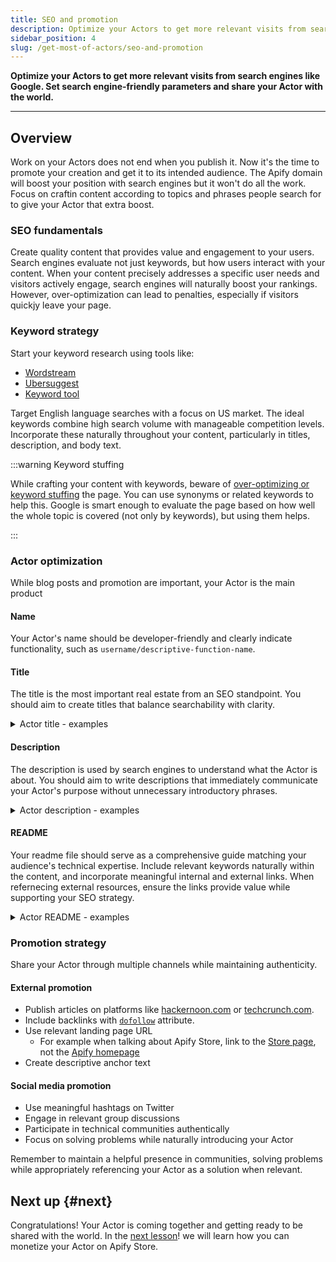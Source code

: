 ```yaml
---
title: SEO and promotion
description: Optimize your Actors to get more relevant visits from search engines like Google. Set search engine-friendly parameters and share your Actor with the world.
sidebar_position: 4
slug: /get-most-of-actors/seo-and-promotion
---
```


**Optimize your Actors to get more relevant visits from search engines like Google. Set search engine-friendly parameters and share your Actor with the world.**

---

## Overview

Work on your Actors does not end when you publish it. Now it's the time to promote your creation and get it to its intended audience. The Apify domain will boost your position with search engines but it won't do all the work. Focus on craftin content according to topics and phrases people search for to give your Actor that extra boost.

### SEO fundamentals

Create quality content that provides value and engagement to your users. Search engines evaluate not just keywords, but how users interact with your content. When your content precisely  addresses a specific user needs and visitors actively engage, search engines will naturally boost your rankings. However, over-optimization can lead to penalties, especially if visitors quickjy leave your page.

### Keyword strategy

Start your keyword research using tools like:

- [Wordstream](https://www.wordstream.com/keywords)
- [Ubersuggest](https://neilpatel.com/ubersuggest/)
- [Keyword tool](https://keywordtool.io/)

Target English language searches with a focus on US market. The ideal keywords combine high search volume with manageable competition levels. Incorporate these naturally throughout your content, particularly in titles, description, and body text.

:::warning Keyword stuffing

While crafting your content with keywords, beware of [over-optimizing or keyword stuffing](https://yoast.com/over-optimized-website/) the page. You can use synonyms or related keywords to help this. Google is smart enough to evaluate the page based on how well the whole topic is covered (not only by keywords), but using them helps.

:::

### Actor optimization

While blog posts and promotion are important, your Actor is the main product

#### Name

Your Actor's name should be developer-friendly and clearly indicate functionality, such as `username/descriptive-function-name`.

#### Title

The title is the most important real estate from an SEO standpoint.
You should aim to create titles that balance searchability with clarity.

<details>
    <summary>Actor title - examples</summary>

**GOOD**: Crawler for Amazon, API for Google Places, Search in Kickstarter.
<br/> **BETTER**: Amazon crawler, Google Places API, Kickstarter search.

</details>

#### Description

The description is used by search engines to understand what the Actor is about.
You should aim to write descriptions that immediately communicate your Actor's purpose without unnecessary introductory phrases.

<details>
    <summary>Actor description - examples</summary>

**GOOD**: Crawls Amazon.com and extracts ... <br/>
**AVOID**: This Actor crawls Amazon.com in order to extract ...
**GOOD**: This Amazon bot will help, whereas the Amazon API won’t. Use the crawler...<br/>
**AVOID**: This crawler will search through results in Amazon and offers you...
</details>

#### README

Your readme file should serve as a comprehensive guide matching your audience's technical expertise. Include relevant keywords naturally within the content, and incorporate meaningful internal and external links. When refernecing external resources, ensure the links provide value while supporting your SEO strategy.

<details>
    <summary>Actor README - examples</summary>

**GOOD**: You can use this Amazon Crawler with your code (Python, PHP, Java) to crawl Amazon without the API...<br/>
**AVOID**: Follow the instructions in the Readme and if you have any comments, see the FAQ section...<br />


**GOOD**: Like my <a href="#">Amazon Crawler</a>? See my <a href="#">Amazon Review Crawler</a>.<br/>
**AVOID**: Check out my Amazon Crawler.

</details>

### Promotion strategy

Share your Actor through multiple channels while maintaining authenticity.

#### External promotion

- Publish articles on platforms like [hackernoon.com](https://hackernoon.com/) or [techcrunch.com](https://techcrunch.com/).
- Include backlinks with [`dofollow`](https://raventools.com/marketing-glossary/dofollow-link/) attribute.
- Use relevant landing page URL
  - For example when talking about Apify Store, link to the [Store page](https://apify.com/store), not the [Apify homepage](https://apify.com/)
- Create descriptive anchor text

#### Social media promotion

- Use meaningful hashtags on Twitter
- Engage in relevant group discussions
- Participate in technical communities authentically
- Focus on solving problems while naturally introducing your Actor

Remember to maintain a helpful presence in communities, solving problems while appropriately referencing your Actor as a solution when relevant.

## Next up {#next}

Congratulations! Your Actor is coming together and getting ready to be shared with the world. In the [next lesson](./monetizing_your_actor.md)! we will learn how you can monetize your Actor on Apify Store.
